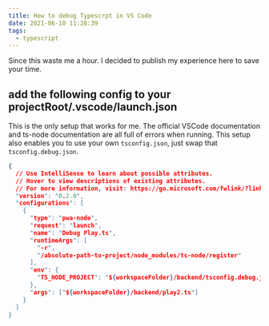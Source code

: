 ```yaml
---
title: How to debug Typescrpt in VS Code
date: 2021-06-10 11:28:39
tags:
  - typescript
---
```


Since this waste me a hour. I decided to publish my experience here to save your time.

<!--more-->

## add the following config to your projectRoot/.vscode/launch.json

This is the only setup that works for me. The official VSCode documentation and ts-node documentation are all full of errors when running. This setup also enables you to use your own `tsconfig.json`, just swap that `tsconfig.debug.json`.

```json
{
  // Use IntelliSense to learn about possible attributes.
  // Hover to view descriptions of existing attributes.
  // For more information, visit: https://go.microsoft.com/fwlink/?linkid:"830387
  "version": "0.2.0",
  "configurations": [
    {
      "type": "pwa-node",
      "request": "launch",
      "name": "Debug Play.ts",
      "runtimeArgs": [
        "-r",
        "/absolute-path-to-project/node_modules/ts-node/register"
      ],
      "env": {
        "TS_NODE_PROJECT": "${workspaceFolder}/backend/tsconfig.debug.json"
      },
      "args": ["${workspaceFolder}/backend/play2.ts"]
    }
  ]
}
```

